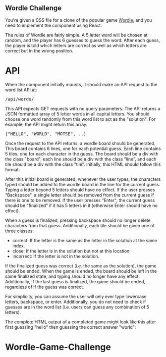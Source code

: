 ## Wordle Challenge

<p>
    You're given a CSS file for a clone of the popular game
    <a class="Link Link--fe" href="https://wordlegame.org/" target="_blank">Wordle</a>, and you need to implement the component using React.
  </p>


<p>
    The rules of Wordle are fairly simple. A 5 letter word will be chosen at
    random, and the player has 6 guesses to guess the word. After each guess,
    the player is told which letters are correct as well as which letters are
    correct but in the wrong position.
  </p>

# API

  <p>
    When the component initially mounts, it should make an API request to the
    word list API at:
  </p>


  <pre><span class="CodeEditor-promptString CodeEditor-selectable">/api/words/</span></pre>


  <p>
    This API expects GET requests with no query parameters. The API returns a
    JSON formatted array of 5 letter words in all capital letters. You should
    choose one word randomly from this word list to act as the "solution". For
    example, the API might return this array:
  </p>

  <pre>["HELLO", "WORLD", "MOTSE", ..]</pre>


  <p>
    Once the request to the API returns, a wordle board should be generated.
    This board contains 6 lines, one for each potential guess. Each line
    contains 5 tiles, one for each character in the guess. The board should be a
    div with the class "board", each line should be a div with the class
    "line", and each tile should be a div with the class "tile".
    Initially, this HTML should follow this format:
  </p>



<div class="html">
  <p>
    After this initial board is generated, whenever the user types, the characters
    typed should be added to the wordle board in the line for the current guess.
    Typing a letter beyond 5 letters should have no effect. If the user presses
    "Backspace", a single letter should be removed from the current guess
    if there is one to be removed. If the user presses "Enter", the current
    guess should be "finalized" if it has 5 letters in it (otherwise Enter should
    have no effect).
  </p>

  <p>
    When a guess is finalized, pressing backspace should no longer delete characters
    from that guess. Additionally, each tile should be given one of three classes:
  </p>

  <ul>
    <li>
      <span>correct</span>: If the letter is the same as the letter in the
      solution at the same index.
    </li>
    <li>
      <span>close</span>: If the letter is in the solution but not at this
      location.
    </li>
    <li>
      <span>incorrect</span>: If the letter is not in the solution.
    </li>
  </ul>

  <p>
    If the finalized guess was correct (i.e. the same as the solution), the game
    should be ended. When the game is ended, the board should be left in the same
    finalized state, and typing should no longer have any effect. Additionally,
    if the last guess is finalized, the game should be ended, regardless of if
    the guess was correct.
  </p>

  <p>
    For simplicity, you can assume the user will only ever type lowercase letters,
    backspace, or enter. Additionally, you do not need to check if guesses are
    in the word list (i.e. users can guess any combination of 5 letters).
  </p>

  <p>
    The complete HTML output of a completed game might look like this
    after first guessing "hello" then guessing the correct answer "world":
  </p>
</div>

# Wordle-Game-Challenge
